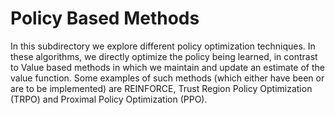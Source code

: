 # Policy Based Methods 

In this subdirectory we explore different policy optimization techniques. In these algorithms, we directly optimize the policy being learned, in contrast to Value based methods in which we maintain and update an estimate of the value function. Some examples of such methods (which either have been or are to be implemented) are REINFORCE, Trust Region Policy Optimization (TRPO) and Proximal Policy Optimization (PPO). 

